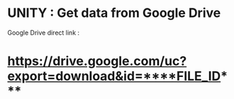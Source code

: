 # UNITY : Get data from Google Drive


Google Drive direct link :

# https://drive.google.com/uc?export=download&id=****FILE_ID***

